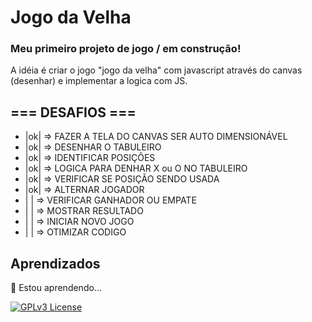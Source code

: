 
# Jogo da Velha

### Meu primeiro projeto de jogo / em construção!
A idéia é criar o jogo "jogo da velha" com javascript através do canvas (desenhar) e implementar a logica com JS.


## === DESAFIOS ===

- |ok| => FAZER A TELA DO CANVAS SER AUTO DIMENSIONÁVEL
- |ok| => DESENHAR O TABULEIRO
- |ok| => IDENTIFICAR POSIÇÕES
- |ok| => LOGICA PARA DENHAR X ou O NO TABULEIRO
- |ok| => VERIFICAR SE POSIÇÃO SENDO USADA 
- |ok| => ALTERNAR JOGADOR
- |  | => VERIFICAR GANHADOR OU EMPATE
- |  | => MOSTRAR RESULTADO
- |  | => INICIAR NOVO JOGO
- |  | => OTIMIZAR CODIGO 


## Aprendizados

🧠 Estou aprendendo...

[![GPLv3 License](https://img.shields.io/badge/License-GPL%20v3-yellow.svg)](https://opensource.org/licenses/)
